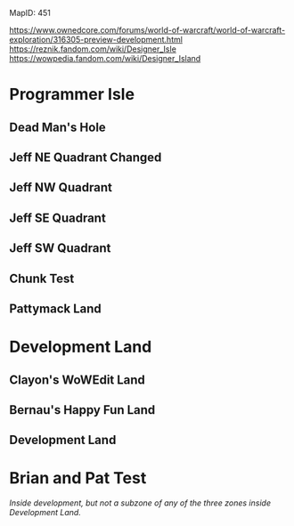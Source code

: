 
MapID: 451

https://www.ownedcore.com/forums/world-of-warcraft/world-of-warcraft-exploration/316305-preview-development.html
https://reznik.fandom.com/wiki/Designer_Isle
https://wowpedia.fandom.com/wiki/Designer_Island

# Programmer Isle

## Dead Man's Hole

## Jeff NE Quadrant Changed

## Jeff NW Quadrant

## Jeff SE Quadrant

## Jeff SW Quadrant

## Chunk Test

## Pattymack Land

# Development Land

## Clayon's WoWEdit Land

## Bernau's Happy Fun Land

## Development Land

# Brian and Pat Test

_Inside development, but not a subzone of any of the three zones inside Development Land._